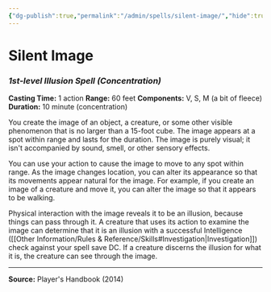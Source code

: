 ```yaml
---
{"dg-publish":true,"permalink":"/admin/spells/silent-image/","hide":true,"updated":"2025-08-05T19:49:54.907+01:00"}
---
```


# Silent Image
### *1st-level Illusion Spell* *(Concentration)*
**Casting Time:** 1 action
**Range:** 60 feet
**Components:** V, S, M (a bit of fleece)
**Duration:** 10 minute (concentration)

You create the image of an object, a creature, or some other visible phenomenon that is no larger than a 15-foot cube. The image appears at a spot within range and lasts for the duration. The image is purely visual; it isn't accompanied by sound, smell, or other sensory effects.

You can use your action to cause the image to move to any spot within range. As the image changes location, you can alter its appearance so that its movements appear natural for the image. For example, if you create an image of a creature and move it, you can alter the image so that it appears to be walking.

Physical interaction with the image reveals it to be an illusion, because things can pass through it. A creature that uses its action to examine the image can determine that it is an illusion with a successful Intelligence ([[Other Information/Rules & Reference/Skills#Investigation\|Investigation]]) check against your spell save DC. If a creature discerns the illusion for what it is, the creature can see through the image.

---
**Source:** Player's Handbook (2014)